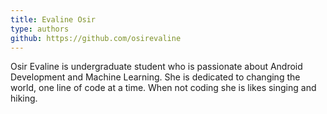 ```yaml
---
title: Evaline Osir
type: authors
github: https://github.com/osirevaline
---
```

Osir Evaline is undergraduate student who is passionate about Android Development and Machine Learning. She is dedicated to changing the world, one line of code at a time. When not coding she is likes singing and hiking. 

